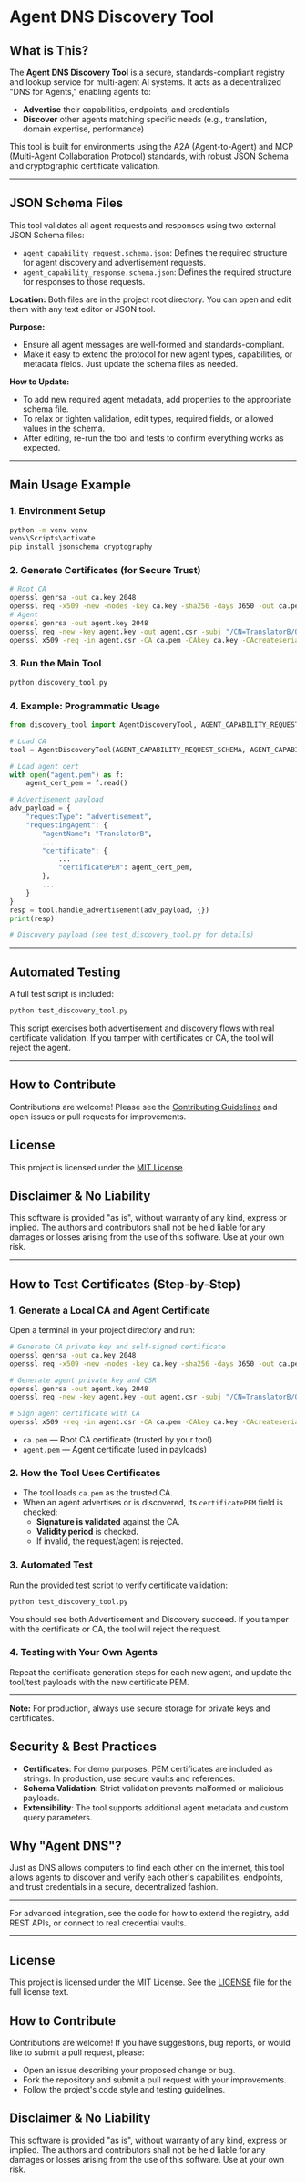 # Agent DNS Discovery Tool

## What is This?

The **Agent DNS Discovery Tool** is a secure, standards-compliant registry and lookup service for multi-agent AI systems. It acts as a decentralized "DNS for Agents," enabling agents to:
- **Advertise** their capabilities, endpoints, and credentials
- **Discover** other agents matching specific needs (e.g., translation, domain expertise, performance)

This tool is built for environments using the A2A (Agent-to-Agent) and MCP (Multi-Agent Collaboration Protocol) standards, with robust JSON Schema and cryptographic certificate validation.

---

## JSON Schema Files

This tool validates all agent requests and responses using two external JSON Schema files:

- `agent_capability_request.schema.json`: Defines the required structure for agent discovery and advertisement requests.
- `agent_capability_response.schema.json`: Defines the required structure for responses to those requests.

**Location:** Both files are in the project root directory. You can open and edit them with any text editor or JSON tool.

**Purpose:**
- Ensure all agent messages are well-formed and standards-compliant.
- Make it easy to extend the protocol for new agent types, capabilities, or metadata fields. Just update the schema files as needed.

**How to Update:**
- To add new required agent metadata, add properties to the appropriate schema file.
- To relax or tighten validation, edit types, required fields, or allowed values in the schema.
- After editing, re-run the tool and tests to confirm everything works as expected.

---

## Main Usage Example

### 1. Environment Setup

```sh
python -m venv venv
venv\Scripts\activate
pip install jsonschema cryptography
```

### 2. Generate Certificates (for Secure Trust)

```sh
# Root CA
openssl genrsa -out ca.key 2048
openssl req -x509 -new -nodes -key ca.key -sha256 -days 3650 -out ca.pem -subj "/CN=Test Root CA/OU=TestCA/O=TestOrg/L=TestCity/C=US"
# Agent
openssl genrsa -out agent.key 2048
openssl req -new -key agent.key -out agent.csr -subj "/CN=TranslatorB/OU=Agents/O=MyOrg/L=City/C=US"
openssl x509 -req -in agent.csr -CA ca.pem -CAkey ca.key -CAcreateserial -out agent.pem -days 365 -sha256
```

### 3. Run the Main Tool

```sh
python discovery_tool.py
```

### 4. Example: Programmatic Usage

```python
from discovery_tool import AgentDiscoveryTool, AGENT_CAPABILITY_REQUEST_SCHEMA, AGENT_CAPABILITY_RESPONSE_SCHEMA

# Load CA
tool = AgentDiscoveryTool(AGENT_CAPABILITY_REQUEST_SCHEMA, AGENT_CAPABILITY_RESPONSE_SCHEMA, ca_cert_path="ca.pem")

# Load agent cert
with open("agent.pem") as f:
    agent_cert_pem = f.read()

# Advertisement payload
adv_payload = {
    "requestType": "advertisement",
    "requestingAgent": {
        "agentName": "TranslatorB",
        ...
        "certificate": {
            ...
            "certificatePEM": agent_cert_pem,
        },
        ...
    }
}
resp = tool.handle_advertisement(adv_payload, {})
print(resp)

# Discovery payload (see test_discovery_tool.py for details)
```

---

## Automated Testing

A full test script is included:

```sh
python test_discovery_tool.py
```

This script exercises both advertisement and discovery flows with real certificate validation. If you tamper with certificates or CA, the tool will reject the agent.

---

## How to Contribute

Contributions are welcome! Please see the [Contributing Guidelines](CONTRIBUTING.md) and open issues or pull requests for improvements.

## License

This project is licensed under the [MIT License](LICENSE).

## Disclaimer & No Liability

This software is provided "as is", without warranty of any kind, express or implied. The authors and contributors shall not be held liable for any damages or losses arising from the use of this software. Use at your own risk.

---

## How to Test Certificates (Step-by-Step)

### 1. Generate a Local CA and Agent Certificate

Open a terminal in your project directory and run:

```sh
# Generate CA private key and self-signed certificate
openssl genrsa -out ca.key 2048
openssl req -x509 -new -nodes -key ca.key -sha256 -days 3650 -out ca.pem -subj "/CN=Test Root CA/OU=TestCA/O=TestOrg/L=TestCity/C=US"

# Generate agent private key and CSR
openssl genrsa -out agent.key 2048
openssl req -new -key agent.key -out agent.csr -subj "/CN=TranslatorB/OU=Agents/O=MyOrg/L=City/C=US"

# Sign agent certificate with CA
openssl x509 -req -in agent.csr -CA ca.pem -CAkey ca.key -CAcreateserial -out agent.pem -days 365 -sha256
```

- `ca.pem` — Root CA certificate (trusted by your tool)
- `agent.pem` — Agent certificate (used in payloads)

### 2. How the Tool Uses Certificates

- The tool loads `ca.pem` as the trusted CA.
- When an agent advertises or is discovered, its `certificatePEM` field is checked:
  - **Signature is validated** against the CA.
  - **Validity period** is checked.
  - If invalid, the request/agent is rejected.

### 3. Automated Test

Run the provided test script to verify certificate validation:

```sh
python test_discovery_tool.py
```

You should see both Advertisement and Discovery succeed. If you tamper with the certificate or CA, the tool will reject the request.

### 4. Testing with Your Own Agents

Repeat the certificate generation steps for each new agent, and update the tool/test payloads with the new certificate PEM.

---

**Note:** For production, always use secure storage for private keys and certificates.

## Security & Best Practices

- **Certificates**: For demo purposes, PEM certificates are included as strings. In production, use secure vaults and references.
- **Schema Validation**: Strict validation prevents malformed or malicious payloads.
- **Extensibility**: The tool supports additional agent metadata and custom query parameters.

## Why "Agent DNS"?

Just as DNS allows computers to find each other on the internet, this tool allows agents to discover and verify each other's capabilities, endpoints, and trust credentials in a secure, decentralized fashion.

---

For advanced integration, see the code for how to extend the registry, add REST APIs, or connect to real credential vaults.

---

## License

This project is licensed under the MIT License. See the [LICENSE](LICENSE) file for the full license text.

## How to Contribute

Contributions are welcome! If you have suggestions, bug reports, or would like to submit a pull request, please:
- Open an issue describing your proposed change or bug.
- Fork the repository and submit a pull request with your improvements.
- Follow the project's code style and testing guidelines.

## Disclaimer & No Liability

This software is provided "as is", without warranty of any kind, express or implied. The authors and contributors shall not be held liable for any damages or losses arising from the use of this software. Use at your own risk.
